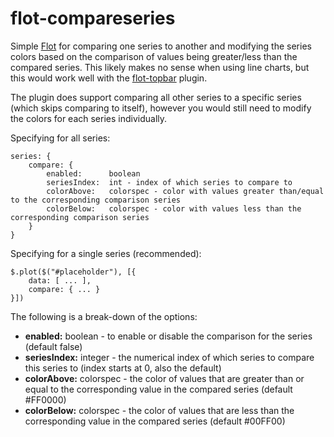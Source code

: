 flot-compareseries
=============

Simple [Flot](http://www.flotcharts.org) for comparing one series to another and modifying the series colors based on the comparison of values being greater/less than the compared series.  This likely makes no sense when using line charts, but this would work well with the [flot-topbar](https://github.com/jasonroman/flot-topbar) plugin.

The plugin does support comparing all other series to a specific series (which skips comparing to itself), however you would still need to modify the colors for each series individually.

Specifying for all series:

    series: {
        compare: {
            enabled:      boolean
            seriesIndex:  int - index of which series to compare to
            colorAbove:   colorspec - color with values greater than/equal to the corresponding comparison series
            colorBelow:   colorspec - color with values less than the corresponding comparison series
        }
    }

Specifying for a single series (recommended):

    $.plot($("#placeholder"), [{
        data: [ ... ],
        compare: { ... }
    }])

The following is a break-down of the options:

* **enabled:** boolean - to enable or disable the comparison for the series (default false)
* **seriesIndex:** integer - the numerical index of which series to compare this series to (index starts at 0, also the default)
* **colorAbove:** colorspec - the color of values that are greater than or equal to the corresponding value in the compared series (default #FF0000)
* **colorBelow:** colorspec - the color of values that are less than the corresponding value in the compared series (default #00FF00)
